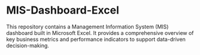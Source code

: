 # MIS-Dashboard-Excel
This repository contains a Management Information System (MIS) dashboard built in Microsoft Excel. It provides a comprehensive overview of key business metrics and performance indicators to support data-driven decision-making.
